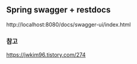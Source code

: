 ## Spring swagger + restdocs


http://localhost:8080/docs/swagger-ui/index.html

### 참고
https://jwkim96.tistory.com/274